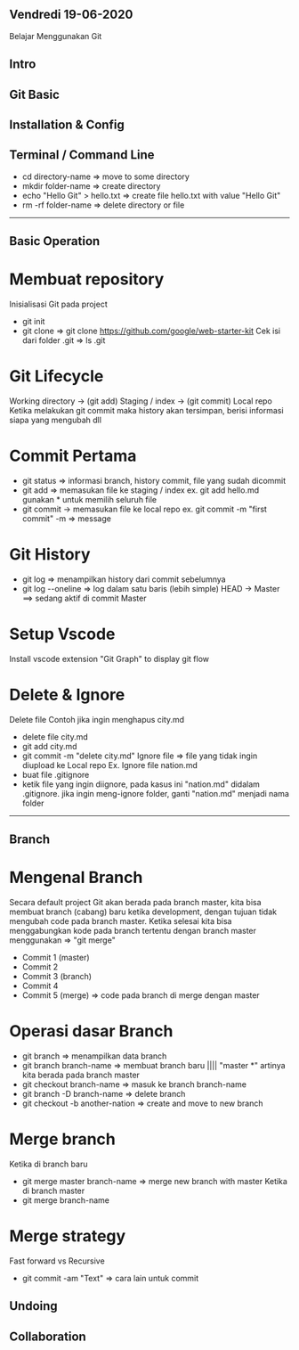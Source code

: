 ###
Vendredi
19-06-2020
---
Belajar Menggunakan Git
###

## Intro

## Git Basic

## Installation & Config

## Terminal / Command Line
- cd directory-name => move to some directory
- mkdir folder-name => create directory
- echo "Hello Git" > hello.txt => create file hello.txt with value "Hello Git"
- rm -rf folder-name => delete directory or file
-----

## Basic Operation
# Membuat repository
Inisialisasi Git pada project
* git init
* git clone => git clone https://github.com/google/web-starter-kit
Cek isi dari folder .git => ls .git

# Git Lifecycle
Working directory -> (git add) Staging / index -> (git commit) Local repo 
Ketika melakukan git commit maka history akan tersimpan, berisi informasi siapa yang mengubah dll

# Commit Pertama
* git status => informasi branch, history commit, file yang sudah dicommit
* git add => memasukan file ke staging / index 
  ex. git add hello.md
  gunakan * untuk memilih seluruh file
* git commit -> memasukan file ke local repo
  ex. git commit -m "first commit" 
  -m => message

# Git History
* git log => menampilkan history dari commit sebelumnya 
* git log --oneline => log dalam satu baris (lebih simple)
HEAD -> Master ==> sedang aktif di commit Master

# Setup Vscode
Install vscode extension "Git Graph" to display git flow

# Delete & Ignore
Delete file
 Contoh jika ingin menghapus city.md
 - delete file city.md
 - git add city.md
 - git commit -m "delete city.md"
Ignore file => file yang tidak ingin diupload ke Local repo
 Ex. Ignore file nation.md
 - buat file .gitignore
 - ketik file yang ingin diignore, pada kasus ini "nation.md" didalam .gitignore.
   jika ingin meng-ignore folder, ganti "nation.md" menjadi nama folder
-----

## Branch
# Mengenal Branch
Secara default project Git akan berada pada branch master,
kita bisa membuat branch (cabang) baru ketika development, dengan tujuan tidak mengubah code pada branch master.
Ketika selesai kita bisa menggabungkan kode pada branch tertentu dengan branch master menggunakan => "git merge"
- Commit 1 (master)
- Commit 2
- Commit 3 (branch)
- Commit 4
- Commit 5 (merge) => code pada branch di merge dengan master

# Operasi dasar Branch
* git branch => menampilkan data branch
* git branch branch-name => membuat branch baru |||| "master *" artinya kita berada pada branch master
* git checkout branch-name => masuk ke branch branch-name
* git branch -D branch-name => delete branch
* git checkout -b another-nation => create and move to new branch

# Merge branch
Ketika di branch baru
* git merge master branch-name => merge new branch with master
Ketika di branch master
* git merge branch-name

# Merge strategy
Fast forward vs Recursive

* git commit -am "Text" => cara lain untuk commit

## Undoing

## Collaboration
